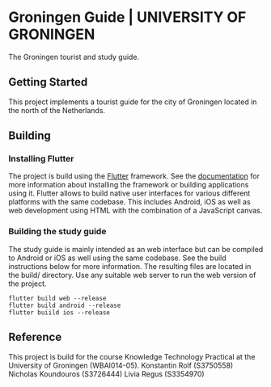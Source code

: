 # Groningen Guide | UNIVERSITY OF GRONINGEN

The Groningen tourist and study guide.

## Getting Started
This project implements a tourist guide for the city of Groningen located in the north of the Netherlands. 

## Building

### Installing Flutter
The project is build using the [Flutter](https://flutter.dev/) framework. See the [documentation](https://flutter.dev/docs) for more information about installing the framework or building applications using it. Flutter allows to build native user interfaces for various different platforms with the same codebase. This includes Android, iOS as well as web development using HTML with the combination of a JavaScript canvas.

### Building the study guide
The study guide is mainly intended as an web interface but can be compiled to Android or iOS as well using the same codebase. See the build instructions below for more information. The resulting files are located in the build/ directory. Use any suitable web server to run the web version of the project.

```
flutter build web --release
flutter build android --release
flutter buiild ios --release
```

## Reference
This project is build for the course Knowledge Technology Practical at the University of Groningen (WBAI014-05).
Konstantin Rolf (S3750558)
Nicholas Koundouros (S3726444)
Livia Regus (S3354970)
